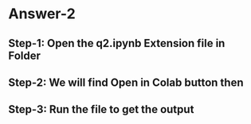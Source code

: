 # Answer-2
## Step-1: Open the q2.ipynb Extension file in Folder
## Step-2: We will find **Open in Colab** button then
## Step-3: Run the file to get the output
